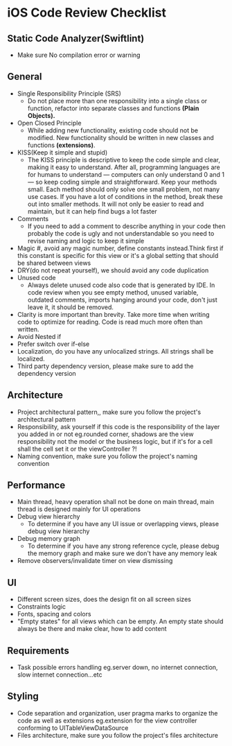 # iOS Code Review Checklist

## Static Code Analyzer(Swiftlint)

- Make sure No compilation error or warning

## General

- Single Responsibility Principle (SRS)
  -  Do not place more than one responsibility into a single class or function, refactor into separate classes and functions **(Plain Objects).**
- Open Closed Principle
  -  While adding new functionality, existing code should not be modified. New functionality should be written in new classes and functions **(extensions)**.
- KISS(Keep it simple and stupid)
  - The KISS principle is descriptive to keep the code simple and clear, making it easy to understand. After all, programming languages are for humans to understand — computers can only understand 0 and 1 — so keep coding simple and straightforward. Keep your methods small. Each method should only solve one small problem, not many use cases. If you have a lot of conditions in the method, break these out into smaller methods. It will not only be easier to read and maintain, but it can help find bugs a lot faster
- Comments
  - If you need to add a comment to describe anything in your code then probably the code is ugly and not understandable so you need to revise naming and logic to keep it simple
- Magic #, avoid any magic number, define constants instead.Think first if this constant is specific for this view or it&#39;s a global setting that should be shared between views
- DRY(do not repeat yourself), we should avoid any code duplication
- Unused code
  - Always delete unused code also code that is generated by IDE. In code review when you see empty method, unused variable, outdated comments, imports hanging around your code, don&#39;t just leave it, it should be removed.
- Clarity is more important than brevity. Take more time when writing code to optimize for reading. Code is read much more often than written.
- Avoid Nested if
- Prefer switch over if-else
- Localization, do you have any unlocalized strings. All strings shall be localized.
- Third party dependency version, please make sure to add the dependency version

## Architecture

- Project architectural pattern,, make sure you follow the project's architectural pattern
- Responsibility, ask yourself if this code is the responsibility of the layer you added in or not eg.rounded corner, shadows are the view responsibility not the model or the business logic, but if it&#39;s for a cell shall the cell set it or the viewController ?!
- Naming convention, make sure you follow the project&#39;s naming convention

## Performance

- Main thread, heavy operation shall not be done on main thread, main thread is designed mainly for UI operations
- Debug view hierarchy
  - To determine if you have any UI issue or overlapping views, please debug view hierarchy
- Debug memory graph
  - To determine if you have any strong reference cycle, please debug the memory graph and make sure we don't have any memory leak
- Remove observers/invalidate timer on view dismissing


## UI

- Different screen sizes, does the design fit on all screen sizes
- Constraints logic
- Fonts, spacing and colors
- "Empty states" for all views which can be empty. An empty state should always be there and make clear, how to add content

## Requirements

- Task possible errors handling eg.server down, no internet connection, slow internet connection...etc

## Styling

- Code separation and organization, user pragma marks to organize the code as well as extensions eg.extension for the view controller conforming to UITableViewDataSource
- Files architecture, make sure you follow the project&#39;s files architecture